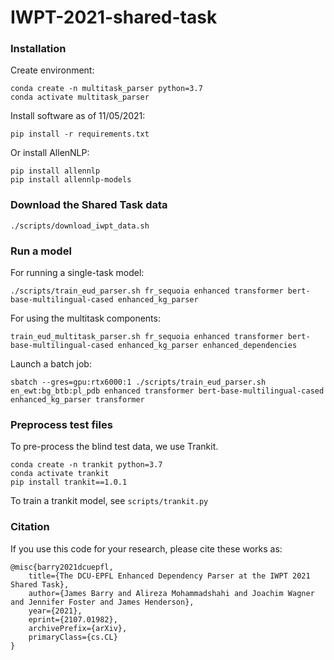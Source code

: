 # IWPT-2021-shared-task


### Installation
Create environment:

```
conda create -n multitask_parser python=3.7
conda activate multitask_parser
```

Install software as of 11/05/2021:

```pip install -r requirements.txt```

Or install AllenNLP:

```
pip install allennlp
pip install allennlp-models
```

###  Download the Shared Task data

```
./scripts/download_iwpt_data.sh
```

###  Run a model
For running a single-task model:
```
./scripts/train_eud_parser.sh fr_sequoia enhanced transformer bert-base-multilingual-cased enhanced_kg_parser
```

For using the multitask components:
```
train_eud_multitask_parser.sh fr_sequoia enhanced transformer bert-base-multilingual-cased enhanced_kg_parser enhanced_dependencies
```

Launch a batch job:
```
sbatch --gres=gpu:rtx6000:1 ./scripts/train_eud_parser.sh en_ewt:bg_btb:pl_pdb enhanced transformer bert-base-multilingual-cased enhanced_kg_parser transformer
```

###  Preprocess test files
To pre-process the blind test data, we use Trankit.

```
conda create -n trankit python=3.7
conda activate trankit
pip install trankit==1.0.1
```

To train a trankit model, see `scripts/trankit.py`

### Citation
If you use this code for your research, please cite these works as:  
```
@misc{barry2021dcuepfl,
    title={The DCU-EPFL Enhanced Dependency Parser at the IWPT 2021 Shared Task},
    author={James Barry and Alireza Mohammadshahi and Joachim Wagner and Jennifer Foster and James Henderson},
    year={2021},
    eprint={2107.01982},
    archivePrefix={arXiv},
    primaryClass={cs.CL}
}
```
